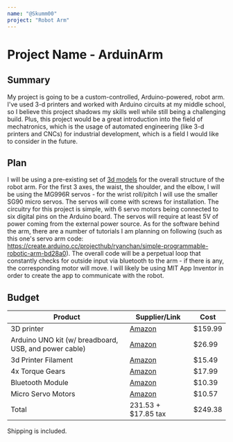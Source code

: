 ```yaml
---
name: "@Skumm00"
project: "Robot Arm"
---
```


#  Project Name - ArduinArm

##  Summary

My project is going to be a custom-controlled, Arduino-powered, robot arm. I've used 3-d printers and worked with Arduino circuits at my middle school, so I believe
this project shadows my skills well while still being a challenging build. Plus, this project would be a great introduction into the field of mechatronics, which is
the usage of automated engineering (like 3-d printers and CNCs) for industrial development, which is a field I would like to consider in the future. 

##  Plan

I will be using a pre-existing set of [3d models](https://thangs.com/designer/m/3d-model/38899) for the overall structure of the robot arm. For the first 3 axes, 
the waist, the shoulder, and the elbow, I will be using the MG996R servos - for the wrist roll/pitch I will use the smaller SG90 micro servos. The servos will come 
with screws for installation. The circuitry for this project is simple, with 6 servo motors being connected to six digital pins on the Arduino board. The servos will 
require at least 5V of power coming from the external power source. As for the software behind the arm, there are a number of tutorials I am planning on following 
(such as this one's servo arm code: https://create.arduino.cc/projecthub/ryanchan/simple-programmable-robotic-arm-bd28a0). The overall code will be a perpetual loop 
that constantly checks for outside input via bluetooth to the arm - if there is any, the corresponding motor will move. I will likely be using MIT App 
Inventor in order to create the app to communicate with the robot.

##  Budget

| Product  | Supplier/Link  | Cost  |
| --------------- | ------------------------------------- | ------ |
| 3D printer  | [Amazon](https://www.amazon.com/Voxelab-Structure-Certified-Removable-8-66x8-66x9-84in/dp/B09BNG5884/ref=sr_1_8?crid=51ZBDXLXFTJD&keywords=3d%2Bprinter&qid=1671945440&sprefix=3d%2Bprint%2Caps%2C148&sr=8-8&ufe=app_do%3Aamzn1.fos.f5122f16-c3e8-4386-bf32-63e904010ad0&th=1) | $159.99  |
| Arduino UNO kit (w/ breadboard, USB, and power cable) | [Amazon](https://www.amazon.com/ELEGOO-Starter-Tutorial-Compatible-Official/dp/B01DGD2GAO/ref=mp_s_a_1_7?crid=3IAE05UHSNUUD&keywords=arduino+uno+kit&qid=1672039761&sprefix=arduino+uno+kit%2Caps%2C445&sr=8-7)  | $26.99 |
| 3d Printer Filament | [Amazon](https://www.amazon.com/dp/B09LV3TXMG?pd_rd_i=B0936Z3G14&pf_rd_p=72255690-0c34-414f-8ce9-39b891076bd4&pf_rd_r=2F2SZ8B91YF2N7YNMQRX&pd_rd_wg=YNB3c&pd_rd_w=Jse9Z&pd_rd_r=eebf8941-bac8-4de3-ba4d-154fd39cfcfe&th=1&psc=1)  | $15.49 |
| 4x Torque Gears | [Amazon](https://www.amazon.com/MG996R-Torque-Digital-MELIFE-Helicopter/dp/B09BQP2F6M/ref=sr_1_2?crid=32O5XP6EFSTGS&keywords=Metal+Gear+Torque+Digital+Servo+with+Arm+Horn&qid=1671949142&s=toys-and-games&sprefix=metal+gear+torque+digital+servo+with+arm+horn%2Ctoys-and-games%2C139&sr=1-2)  | $17.99 |
| Bluetooth Module | [Amazon](https://www.amazon.com/HiLetgo-Wireless-Bluetooth-Transceiver-Arduino/dp/B071YJG8DR/ref=as_li_ss_tl?ie=UTF8&qid=1533394818&sr=8-3&keywords=HC-05&linkCode=sl1&tag=howto045-20&linkId=86cdebbcfc701f763369f68487f8bbc9)  | $10.39 |
| Micro Servo Motors | [Amazon](https://www.amazon.com/Micro-Servos-Helicopter-Airplane-Controls/dp/B07MLR1498?crid=GE0AQEOIKH0G&keywords=SG90&qid=1668339645&sprefix=9g%2Bservo%2Bmotor%2Caps%2C539&sr=8-8&th=1&linkCode=sl1&tag=howto045-20&linkId=6fdd2d64320cbe9133dc62e4ee9e75d5&language=en_US&ref_=as_li_ss_tl)  | $10.57 |
| Total  | 231.53 + $17.85 tax  | $249.38 |

Shipping is included. 
